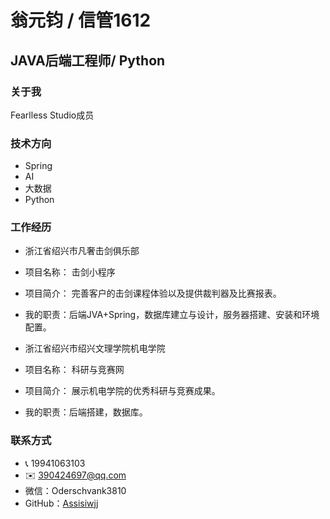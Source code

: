 
#  翁元钧 / 信管1612
## JAVA后端工程师/ Python


###  关于我
Fearlless Studio成员

###  技术方向
+ Spring
+ AI
+ 大数据
+ Python

### 工作经历
+ 浙江省绍兴市凡奢击剑俱乐部
+ 项目名称： 击剑小程序
+ 项目简介： 完善客户的击剑课程体验以及提供裁判器及比赛报表。
+ 我的职责：后端JVA+Spring，数据库建立与设计，服务器搭建、安装和环境配置。
  
+ 浙江省绍兴市绍兴文理学院机电学院
+ 项目名称： 科研与竞赛网
+ 项目简介： 展示机电学院的优秀科研与竞赛成果。
+ 我的职责：后端搭建，数据库。
  


###  联系方式
+ :telephone_receiver: 19941063103
+ :envelope:  390424697@qq.com
+ 微信：Oderschvank3810
+ GitHub：[Assisiwjj](https://github.com/Assisiwjj)
